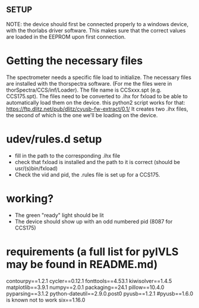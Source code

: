 ## SETUP
NOTE: the device should first be connected properly to a windows device, with the thorlabs driver software. This makes sure that the correct values are loaded in the EEPROM upon first connection.


# Getting the necessary files
The spectrometer needs a specific file load to initialize. The necessary files are installed with the thorspectra software.
(For me the files were in thorSpectra/CCS/inf/Loader). The file name is CCSxxx.spt (e.g. CCS175.spt).
The files need to be converted to .ihx for fxload to be able to automatically load them on the device. 
this python2 script works for that: https://ftp.dlitz.net/pub/dlitz/cyusb-fw-extract/0.1/
It creates two .ihx files, the second of which is the one we'll be loading on the device.

# udev/rules.d setup
- fill in the path to the corresponding .ihx file
- check that fxload is installed and the path to it is correct (should be usr/(s)bin/fxload)
- Check the vid and pid, the .rules file is set up for a CCS175.

# working?
- The green "ready" light should be lit
- The device should show up with an odd numbered pid (8087 for CCS175)

# requirements (a full list for pyIVLS may be found in README.md)
contourpy==1.2.1
cycler==0.12.1
fonttools==4.53.1
kiwisolver==1.4.5
matplotlib==3.9.1
numpy==2.0.1
packaging==24.1
pillow==10.4.0
pyparsing==3.1.2
python-dateutil==2.9.0.post0
pyusb==1.2.1 #pyusb==1.6.0 is known not to work
six==1.16.0
